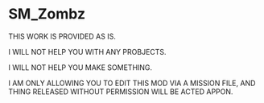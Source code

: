 # SM_Zombz

THIS WORK IS PROVIDED AS IS.

I WILL NOT HELP YOU WITH ANY PROBJECTS.

I WILL NOT HELP YOU MAKE SOMETHING.

I AM ONLY ALLOWING YOU TO EDIT THIS MOD VIA A MISSION FILE, AND THING RELEASED WITHOUT PERMISSION WILL BE ACTED APPON.
